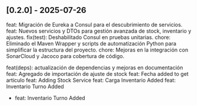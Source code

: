 ## [0.2.0] - 2025-07-26
 feat: Migración de Eureka a Consul para el descubrimiento de servicios.
 feat: Nuevos servicios y DTOs para gestión avanzada de stock, inventario y ajustes.
 fix(test): Deshabilitado Consul en pruebas unitarias.
 chore: Eliminado el Maven Wrapper y scripts de automatización Python para simplificar la estructura del proyecto.
 chore: Mejoras en la integración con SonarCloud y Jacoco para cobertura de código.

 feat(deps): actualización de dependencias y mejoras en documentación
 feat: Agregado de importación de ajuste de stock
 feat: Fecha added to get articulo
 feat: Adding Stock Service
 feat: Carga Inventario Added
 feat: Inventario Turno Added
- feat: Inventario Turno Added